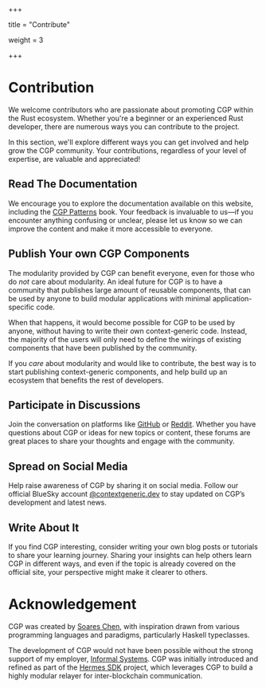 +++

title = "Contribute"

weight = 3

+++

# Contribution

We welcome contributors who are passionate about promoting CGP within the Rust ecosystem. Whether you're a beginner or an experienced Rust developer, there are numerous ways you can contribute to the project.

In this section, we'll explore different ways you can get involved and help grow the CGP community. Your contributions, regardless of your level of expertise, are valuable and appreciated!

## Read The Documentation

We encourage you to explore the documentation available on this website, including the [CGP Patterns](https://patterns.contextgeneric.dev) book. Your feedback is invaluable to us—if you encounter anything confusing or unclear, please let us know so we can improve the content and make it more accessible to everyone.

## Publish Your own CGP Components

The modularity provided by CGP can benefit everyone, even for those who do _not_ care about modularity. An ideal future for CGP is to have a community that publishes large amount of reusable components, that can be used by anyone to build modular applications with minimal application-specific code.

When that happens, it would become possible for CGP to be used by anyone, without having to write their own context-generic code. Instead, the majority of the users will only need to define the wirings of existing components that have been published by the community.

If you _care_ about modularity and would like to contribute, the best way is to start publishing context-generic components, and help build up an ecosystem that benefits the rest of developers.

## Participate in Discussions

Join the conversation on platforms like [GitHub](https://github.com/orgs/contextgeneric/discussions) or [Reddit](https://www.reddit.com/r/cgp/). Whether you have questions about CGP or ideas for new topics or content, these forums are great places to share your thoughts and engage with the community.

## Spread on Social Media

Help raise awareness of CGP by sharing it on social media. Follow our official BlueSky account [@contextgeneric.dev](https://bsky.app/profile/contextgeneric.dev) to stay updated on CGP’s development and latest news.

## Write About It

If you find CGP interesting, consider writing your own blog posts or tutorials to share your learning journey. Sharing your insights can help others learn CGP in different ways, and even if the topic is already covered on the official site, your perspective might make it clearer to others.

# Acknowledgement

CGP was created by [Soares Chen](https://maybevoid.com/), with inspiration drawn from various programming languages and paradigms, particularly Haskell typeclasses.

The development of CGP would not have been possible without the strong support of my employer, [Informal Systems](https://informal.systems/). CGP was initially introduced and refined as part of the [Hermes SDK](https://github.com/informalsystems/hermes-sdk/) project, which leverages CGP to build a highly modular relayer for inter-blockchain communication.
